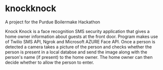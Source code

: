 # knockknock
A project for the Purdue Boilermake Hackathon

Knock Knock is a face recognition SMS security application that gives a home owner information about guests at the front door. Program makes use of Twilio SMS API, Ngrok and Microsoft AZURE Face API. Once a person is detected a camera takes a picture of the person and checks whether the person is present in a local databse and send the image along with the person's name (if present) to the home owner. The home owner can then decide whether to allow the person to enter.

